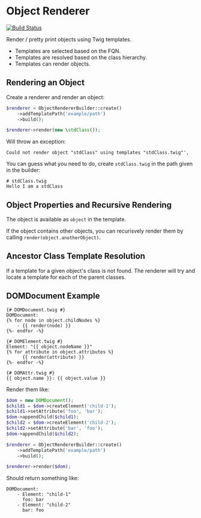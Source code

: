 Object Renderer
===============

[![Build Status](https://travis-ci.org/dantleech/object-renderer.svg?branch=master)](https://travis-ci.org/dantleech/indexer-extension)

Render / pretty print objects using Twig templates.

- Templates are selected based on the FQN.
- Templates are resolved based on the class hierarchy.
- Templates can render objects.

Rendering an Object
-------------------

Create a renderer and render an object:

```php
$renderer = ObjectRendererBuilder::create()
    ->addTemplatePath('example/path')
    ->build();

$renderer->render(new \stdClass());
```

Will throw an exception:

```
Could not render object "stdClass" using templates "stdClass.twig"',
```

You can guess what you need to do, create `stdClass.twig` in the path given in
the builder:

```
# stdClass.twig
Hello I am a stdClass
```

Object Properties and Recursive Rendering
-----------------------------------------

The object is available as `object` in the template.

If the object contains other objects, you can recurisvely render them
by calling `render(object.anotherObject)`.

Ancestor Class Template Resolution
----------------------------------

If a template for a given object's class is not found. The renderer will
try and locate a template for each of the parent classes.

DOMDocument Example
-------------------

```
{# DOMDocument.twig #}
DOMDocument:
{% for node in object.childNodes %}
    - {{ render(node) }}
{%- endfor -%}
```

```
{# DOMElement.twig #}
Element: "{{ object.nodeName }}"
{% for attribute in object.attributes %}
      {{ render(attribute) }}
{%- endfor -%}
```

```
{# DOMAttr.twig #}
{{ object.name }}: {{ object.value }}
```

Render them like:

```php
$dom = new DOMDocument();
$child1 = $dom->createElement('child-1');
$child1->setAttribute('foo', 'bar');
$dom->appendChild($child1);
$child2 = $dom->createElement('child-2');
$child2->setAttribute('bar', 'foo');
$dom->appendChild($child2);

$renderer = ObjectRendererBuilder::create()
    ->addTemplatePath('example/path')
    ->build();

$renderer->render($dom);
```

Should return something like:

```
DOMDocument:
    - Element: "child-1"
      foo: bar
    - Element: "child-2"
      bar: foo
```
